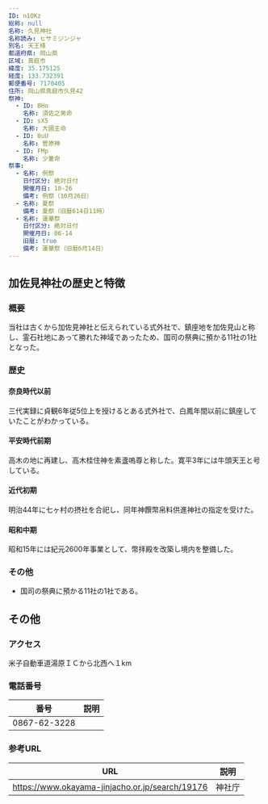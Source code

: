 ```yaml
---
ID: n1OKz
総称: null
名称: 久見神社
名称読み: ヒサミジンジャ
別名: 天王様
都道府県: 岡山県
区域: 真庭市
緯度: 35.175125
経度: 133.732391
郵便番号: 7170405
住所: 岡山県真庭市久見42
祭神:
  - ID: BHo
    名称: 須佐之男命
  - ID: sX5
    名称: 大國主命
  - ID: 0uU
    名称: 菅原神
  - ID: FMp
    名称: 少童命
祭事:
  - 名称: 例祭
    日付区分: 絶対日付
    開催月日: 10-26
    備考: 例祭（10月26日）
  - 名称: 夏祭
    備考: 夏祭（旧暦614日11時）
  - 名称: 蓮華祭
    日付区分: 絶対日付
    開催月日: 06-14
    旧暦: true
    備考: 蓮華祭（旧暦6月14日）
---
```


## 加佐見神社の歴史と特徴

### 概要

当社は古くから加佐見神社と伝えられている式外社で、鎮座地を加佐見山と称し、霊石社地にあって勝れた神域であったため、国司の祭典に預かる11社の1社となった。

### 歴史

#### 奈良時代以前

三代実録に貞観6年従5位上を授けるとある式外社で、白鳳年間以前に鎮座していたことがわかっている。

#### 平安時代前期

高木の地に再建し、高木桂住神を素盞嗚尊と称した。寛平3年には牛頭天王と号している。

#### 近代初期

明治44年に七ヶ村の摂社を合祀し、同年神饌幣帛料供進神社の指定を受けた。

#### 昭和中期

昭和15年には紀元2600年事業として、幣拝殿を改築し境内を整備した。

### その他

- 国司の祭典に預かる11社の1社である。

## その他

### アクセス

米子自動車道湯原ＩＣから北西へ１km

### 電話番号

| 番号         | 説明 |
| ------------ | ---- |
| 0867-62-3228 |      |

### 参考URL

| URL                                             | 説明   |
| ----------------------------------------------- | ------ |
| https://www.okayama-jinjacho.or.jp/search/19176 | 神社庁 |
